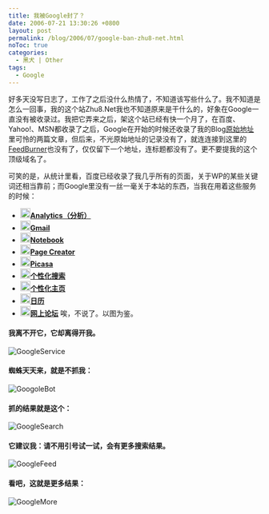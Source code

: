 ```yaml
---
title: 我被Google封了？
date: 2006-07-21 13:30:26 +0800
layout: post
permalink: /blog/2006/07/google-ban-zhu8-net.html
noToc: true
categories:
  - 黑犬 | Other
tags:
  - Google
---
```

好多天没写日志了，工作了之后没什么热情了，不知道该写些什么了。我不知道是怎么一回事，我的这个站Zhu8.Net我也不知道原来是干什么的，好象在Google一直没有被收录过。我把它弄来之后，架这个站已经有快一个月了，在百度、Yahoo!、MSN都收录了之后，Google在开始的时候还收录了我的Blog[原始地址][1]里可怜的两篇文章，但后来，不光原始地址的记录没有了，就连连接到这里的[FeedBurner][2]也没有了，仅仅留下一个地址，连标题都没有了。更不要提我的这个顶级域名了。

可笑的是，从统计里看，百度已经收录了我几乎所有的页面，关于WP的某些关键词还相当靠前；而Google里没有一丝一毫关于本站的东西，当我在用着这些服务的时候：

<!--more-->

*   [<img src="https://www.google.com/accounts/analytics20x20.gif" title="Analytics（分析）" vspace="1" width="20" border="0" height="20" />][3]**[Analytics（分析）][3]**
*   [<img src="https://www.google.com/accounts/gmail20x20.gif" title="Gmail" vspace="1" width="20" border="0" height="20" />][4]**[Gmail][4]**
*   [<img src="https://www.google.com/accounts/default20x20.gif" title="Notebook" vspace="1" width="20" border="0" height="20" />][5]**[Notebook][5]**
*   [<img src="https://www.google.com/accounts/default20x20.gif" title="Page Creator" vspace="1" width="20" border="0" height="20" />][6]**[Page Creator][6]**
*   [<img src="https://www.google.com/accounts/default20x20.gif" title="Picasa" vspace="1" width="20" border="0" height="20" />][7]**[Picasa][7]**
*   [<img src="https://www.google.com/accounts/web20x20.gif" title="个性化搜索" vspace="1" width="20" border="0" height="20" />][8]**[个性化搜索][8]**
*   [<img src="https://www.google.com/accounts/default20x20.gif" title="个性化主页" vspace="1" width="20" border="0" height="20" />][9]**[个性化主页][9]**
*   [<img src="https://www.google.com/accounts/calendar20x20.gif" title="日历" vspace="1" width="20" border="0" height="20" />][10]**[日历][10]**
*   [<img src="https://www.google.com/accounts/groups20x20.gif" title="网上论坛" vspace="1" width="20" border="0" height="20" />][11]**[网上论坛][11]**
唉，不说了。以图为鉴。

#### 我离不开它，它却离得开我。

![GoogleService][12]

#### 蜘蛛天天来，就是不抓我：

![GoogoleBot][13]

#### 抓的结果就是这个：

![GoogleSearch][14]

#### 它建议我：请不用引号试一试，会有更多搜索结果。

![GoogleFeed][15]

#### 看吧，这就是更多结果：

![GoogleMore][16]

 [1]: http://zhu8.512j.com/blog/
 [2]: http://feeds.feedburner.com/Zhu8
 [3]: http://www.google.com/analytics/
 [4]: http://mail.google.com/mail
 [5]: http://www.google.com/gn
 [6]: http://pages.google.com/
 [7]: http://picasaweb.google.com/
 [8]: http://www.google.com/psearch
 [9]: http://www.google.com/ig
 [10]: http://www.google.com/calendar
 [11]: http://groups.google.com/
 [12]: http://lh5.ggpht.com/_xahPqMfY1FQ/ScnW5VKezCI/AAAAAAAAAi8/F4OrFnLAFb0/GoogleService.jpg
 [13]: http://lh3.ggpht.com/_xahPqMfY1FQ/ScnW6pGXklI/AAAAAAAAAjE/fAeC-ipicUk/s400/GoogoleBot.jpg
 [14]: http://lh6.ggpht.com/_xahPqMfY1FQ/ScnW4ig-FrI/AAAAAAAAAi0/X0jPS5RD580/GoogleSearch.jpg
 [15]: http://lh4.ggpht.com/_xahPqMfY1FQ/ScnW2zmPgII/AAAAAAAAAik/L_Kjj_8UsoU/GoogleFeed.jpg
 [16]: http://lh3.ggpht.com/_xahPqMfY1FQ/ScnW3t8PKFI/AAAAAAAAAis/cj3bE30be3g/GoogleMore.jpg